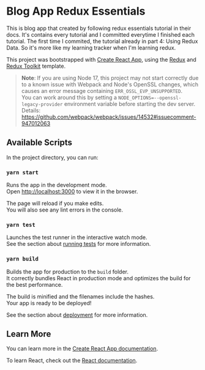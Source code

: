 # Blog App Redux Essentials
This is blog app that created by following redux essentials tutorial in their docs. It's contains every tutorial and I committed everytime I finished each tutorial. The first time I commited, the tutorial already in part 4: Using Redux Data. So it's more like my learning tracker when I'm learning redux.

This project was bootstrapped with [Create React App](https://github.com/facebook/create-react-app), using the [Redux](https://redux.js.org/) and [Redux Toolkit](https://redux-toolkit.js.org/) template.

> **Note**: If you are using Node 17, this project may not start correctly due to a known issue with Webpack and Node's OpenSSL changes, which causes an error message containing `ERR_OSSL_EVP_UNSUPPORTED`.  
> You can work around this by setting a `NODE_OPTIONS=--openssl-legacy-provider` environment variable before starting the dev server.
> Details: https://github.com/webpack/webpack/issues/14532#issuecomment-947012063

## Available Scripts

In the project directory, you can run:

### `yarn start`

Runs the app in the development mode.<br />
Open [http://localhost:3000](http://localhost:3000) to view it in the browser.

The page will reload if you make edits.<br />
You will also see any lint errors in the console.

### `yarn test`

Launches the test runner in the interactive watch mode.<br />
See the section about [running tests](https://facebook.github.io/create-react-app/docs/running-tests) for more information.

### `yarn build`

Builds the app for production to the `build` folder.<br />
It correctly bundles React in production mode and optimizes the build for the best performance.

The build is minified and the filenames include the hashes.<br />
Your app is ready to be deployed!

See the section about [deployment](https://facebook.github.io/create-react-app/docs/deployment) for more information.

## Learn More

You can learn more in the [Create React App documentation](https://facebook.github.io/create-react-app/docs/getting-started).

To learn React, check out the [React documentation](https://reactjs.org/).
